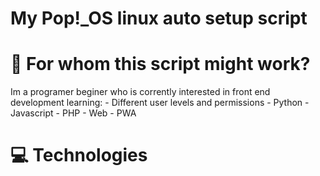 # My Pop!\_OS linux auto setup script

# :pencil: For whom this script might work?

<div>
    Im a programer beginer who is corrently interested in front end development learning:
    - Different user levels and permissions
    - Python
    - Javascript
    - PHP
    - Web
    - PWA
</div>

# :computer: Technologies
